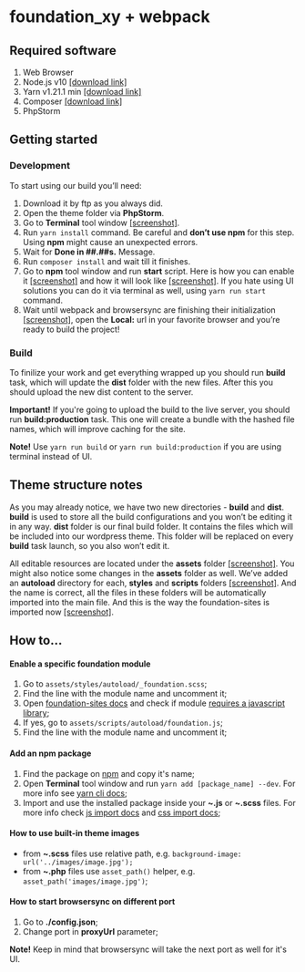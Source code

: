 # foundation_xy + webpack

## Required software

1. Web Browser
2. Node.js v10 [[download link]](https://nodejs.org/dist/latest-v10.x/node-v10.18.1-x64.msi)
3. Yarn v1.21.1 min [[download link]](https://classic.yarnpkg.com/latest.msi)
4. Composer [[download link]](https://getcomposer.org/download/)
5. PhpStorm

## Getting started

### Development
To start using our build you’ll need:

1. Download it by ftp as you always did.
2. Open the theme folder via **PhpStorm**.
3. Go to **Terminal** tool window [[screenshot]](https://www.screencast.com/t/2Qq1EUvqJJ).
4. Run `yarn install` command. Be careful and **don’t use npm** for this step. Using **npm** might cause an unexpected errors.
5. Wait for **Done in ##.##s.** Message.
6. Run `composer install` and wait till it finishes.
7. Go to **npm** tool window and run **start** script. Here is how you can enable it [[screenshot]](https://www.screencast.com/t/BxAH4sxyKGd) and how it will look like [[screenshot]](https://www.screencast.com/t/YXb7UCer2Y5). If you hate using UI solutions you can do it via terminal as well, using `yarn run start` command.
8. Wait until webpack and browsersync are finishing their initialization [[screenshot]](https://www.screencast.com/t/lB2tKdyqd), open the **Local:** url in your favorite browser and you’re ready to build the project!

### Build
To finilize your work and get everything wrapped up you should run **build** task, which will update the **dist** folder with the new files. After this you should upload the new dist content to the server.

**Important!** If you're going to upload the build to the live server, you should run **build:production** task. This one will create a bundle with the hashed file names, which will improve caching for the site.

**Note!** Use `yarn run build` or `yarn run build:production` if you are using terminal instead of UI.

## Theme structure notes

As you may already notice, we have two new directories - **build** and **dist**.
**build** is used to store all the build configurations and you won’t be editing it in any way.
**dist** folder is our final build folder. It contains the files which will be included into our wordpress theme. This folder will be replaced on every **build** task launch, so you also won’t edit it.

All editable resources are located under the **assets** folder [[screenshot]](https://www.screencast.com/t/AG0h1wX5HV48).
You might also notice some changes in the **assets** folder as well.
We’ve added an **autoload** directory for each, **styles** and **scripts** folders [[screenshot]](https://www.screencast.com/t/vpQ5VDIlGlf).
And the name is correct, all the files in these folders will be automatically imported into the main file. And this is the way the foundation-sites is imported now [[screenshot]](https://www.screencast.com/t/3N9seR3o).

## How to...

#### Enable a specific foundation module
1. Go to `assets/styles/autoload/_foundation.scss`;
2. Find the line with the module name and uncomment it;
3. Open [foundation-sites docs](https://get.foundation/sites/docs/index.html) and check if module [requires a javascript library](https://www.screencast.com/t/a8j2UOhfjLr);
4. If yes, go to `assets/scripts/autoload/foundation.js`;
5. Find the line with the module name and uncomment it;

#### Add an npm package
1. Find the package on [npm](https://www.npmjs.com/) and copy it's name;
2. Open **Terminal** tool window and run `yarn add [package_name] --dev`. For more info see [yarn cli docs](https://classic.yarnpkg.com/en/docs/cli/);
3. Import and use the installed package inside your **~.js** or **~.scss** files. For more info check [js import docs](https://developer.mozilla.org/ru/docs/Web/JavaScript/Reference/Statements/import) and [css import docs](https://developer.mozilla.org/en-US/docs/Web/CSS/@import);

#### How to use built-in theme images
- from **~.scss** files use relative path, e.g. `background-image: url('../images/image.jpg');`
- from **~.php** files use `asset_path()` helper, e.g. `asset_path('images/image.jpg')`;

#### How to start browsersync on different port
1. Go to **./config.json**;
2. Change port in **proxyUrl** parameter;

**Note!** Keep in mind that browsersync will take the next port as well for it's UI.
